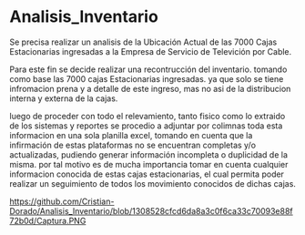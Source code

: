 # Analisis_Inventario

Se precisa realizar un analisis de la Ubicación Actual de las 7000 Cajas Estacionarias ingresadas a la Empresa de Servicio de Televición por Cable.

Para este fin se decide realizar una recontrucción del inventario. tomando como base las 7000 cajas Estacionarias ingresadas. ya que solo se tiene infromacion prena y a detalle de este ingreso, mas no asi de la distribucion interna y externa de la cajas. 

luego de proceder con todo el relevamiento, tanto fisico como lo extraido de los sistemas y reportes se procedio a adjuntar por colimnas toda esta informacion en una sola planilla excel, tomando en cuenta que la infirmación de estas plataformas no se encuentran completas y/o actualizadas, pudiendo generar información incompleta o duplicidad de la misma. por tal motivo es de mucha importancia tomar en cuenta cualquier informacion conocida de estas cajas estacionarias, el cual permita poder realizar un seguimiento de todos los movimiento conocidos de dichas cajas.

https://github.com/Cristian-Dorado/Analisis_Inventario/blob/1308528cfcd6da8a3c0f6ca33c70093e88f72b0d/Captura.PNG


